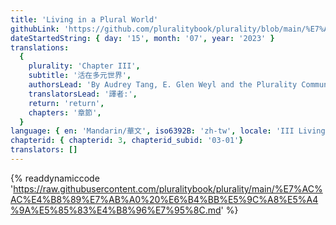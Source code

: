 ```yaml
---
title: 'Living in a Plural World'
githubLink: 'https://github.com/pluralitybook/plurality/blob/main/%E7%AC%AC%E4%B8%89%E7%AB%A0%20%E6%B4%BB%E5%9C%A8%E5%A4%9A%E5%85%83%E4%B8%96%E7%95%8C.md'
dateStartedString: { day: '15', month: '07', year: '2023' }
translations:
  {
    plurality: 'Chapter III',
    subtitle: '活在多元世界',
    authorsLead: 'By Audrey Tang, E. Glen Weyl and the Plurality Community',
    translatorsLead: '譯者:',
    return: 'return',
    chapters: '章節',
  }
language: { en: 'Mandarin/華文', iso6392B: 'zh-tw', locale: 'III Living in a Plural World' }
chapterid: { chapterid: 3, chapterid_subid: '03-01'}
translators: []
---
```

{% readdynamiccode 'https://raw.githubusercontent.com/pluralitybook/plurality/main/%E7%AC%AC%E4%B8%89%E7%AB%A0%20%E6%B4%BB%E5%9C%A8%E5%A4%9A%E5%85%83%E4%B8%96%E7%95%8C.md' %}
